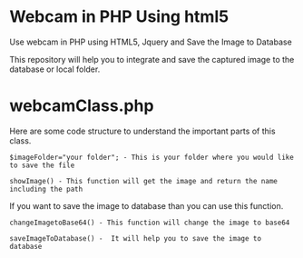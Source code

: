 # Webcam in PHP Using html5
Use webcam in PHP using HTML5, Jquery and Save the Image to Database

This repository will help you to integrate and save the captured image to the database or local folder.

# webcamClass.php
Here are some code structure to understand the important parts of this class.
````
$imageFolder="your folder"; - This is your folder where you would like to save the file
````
````
showImage() - This function will get the image and return the name including the path
````
If you want to save the image to database than you can use this function.
````
changeImagetoBase64() - This function will change the image to base64 
````
````
saveImageToDatabase() -  It will help you to save the image to database
````


